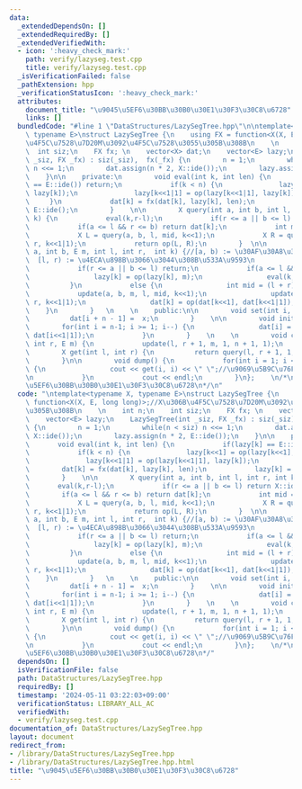 ```yaml
---
data:
  _extendedDependsOn: []
  _extendedRequiredBy: []
  _extendedVerifiedWith:
  - icon: ':heavy_check_mark:'
    path: verify/lazyseg.test.cpp
    title: verify/lazyseg.test.cpp
  _isVerificationFailed: false
  _pathExtension: hpp
  _verificationStatusIcon: ':heavy_check_mark:'
  attributes:
    document_title: "\u9045\u5EF6\u30BB\u30B0\u30E1\u30F3\u30C8\u6728"
    links: []
  bundledCode: "#line 1 \"DataStructures/LazySegTree.hpp\"\n\ntemplate<typename X,\
    \ typename E>\nstruct LazySegTree {\n    using FX = function<X(X, E, long long)>;//X\u306B\
    \u4F5C\u7528\u7D20M\u3092\u4F5C\u7528\u3055\u305B\u308B\n    \n    int n;\n  \
    \  int siz;\n    FX fx; \n    vector<X> dat;\n    vector<E> lazy;\n    LazySegTree(int\
    \ _siz, FX _fx) : siz(_siz),  fx(_fx) {\n        n = 1;\n        while(n < siz)\
    \ n <<= 1;\n        dat.assign(n * 2, X::ide());\n        lazy.assign(n * 2, E::ide());\n\
    \    }\n\n    private:\n        void eval(int k, int len) {\n            if(lazy[k]\
    \ == E::ide()) return;\n            if(k < n) {\n              lazy[k<<1] = op(lazy[k<<1],\
    \ lazy[k]);\n              lazy[k<<1|1] = op(lazy[k<<1|1], lazy[k]);\n       \
    \     }\n            dat[k] = fx(dat[k], lazy[k], len);\n            lazy[k] =\
    \ E::ide();\n        }    \n\n        X query(int a, int b, int l, int r, int\
    \ k) {\n            eval(k,r-l);\n            if(r <= a || b <= l) return X::ide();\n\
    \            if(a <= l && r <= b) return dat[k];\n            int mid = (l + r)>>1;\n\
    \            X L = query(a, b, l, mid, k<<1);\n            X R = query(a, b, mid,\
    \ r, k<<1|1);\n            return op(L, R);\n        }  \n\n        void update(int\
    \ a, int b, E m, int l, int r,  int k) {//[a, b) := \u30AF\u30A8\u30EA\u533A\u9593\
    \  [l, r) := \u4ECA\u898B\u3066\u3044\u308B\u533A\u9593\n            eval(k, r-l);\n\
    \            if(r <= a || b <= l) return;\n            if(a <= l && r <= b) {\n\
    \                lazy[k] = op(lazy[k], m);\n                eval(k, r-l);\n  \
    \          }\n            else {\n                int mid = (l + r)>>1;\n    \
    \            update(a, b, m, l, mid, k<<1);\n                update(a, b, m, mid,\
    \ r, k<<1|1);\n                dat[k] = op(dat[k<<1], dat[k<<1|1]);\n        \
    \    }\n        }   \n    \n    public:\n\n        void set(int i, X x) {\n  \
    \          dat[i + n - 1] =  x;\n        }    \n\n        void init() {\n    \
    \        for(int i = n-1; i >= 1; i--) {\n                dat[i] = op(dat[i<<1],\
    \ dat[i<<1|1]);\n            }\n        }    \n    \n        void change(int l,\
    \ int r, E m) {\n            update(l, r + 1, m, 1, n + 1, 1);\n        }\n\n\
    \        X get(int l, int r) {\n          return query(l, r + 1, 1, n + 1, 1);\n\
    \        }\n\n        void dump() {\n            for(int i = 1; i <= siz; i++)\
    \ {\n                cout << get(i, i) << \" \";//\u9069\u5B9C\u76F4\u3059\u3002\
    \n            }\n            cout << endl;\n        }\n};    \n/*\n@brief \u9045\
    \u5EF6\u30BB\u30B0\u30E1\u30F3\u30C8\u6728\n*/\n"
  code: "\ntemplate<typename X, typename E>\nstruct LazySegTree {\n    using FX =\
    \ function<X(X, E, long long)>;//X\u306B\u4F5C\u7528\u7D20M\u3092\u4F5C\u7528\u3055\
    \u305B\u308B\n    \n    int n;\n    int siz;\n    FX fx; \n    vector<X> dat;\n\
    \    vector<E> lazy;\n    LazySegTree(int _siz, FX _fx) : siz(_siz),  fx(_fx)\
    \ {\n        n = 1;\n        while(n < siz) n <<= 1;\n        dat.assign(n * 2,\
    \ X::ide());\n        lazy.assign(n * 2, E::ide());\n    }\n\n    private:\n \
    \       void eval(int k, int len) {\n            if(lazy[k] == E::ide()) return;\n\
    \            if(k < n) {\n              lazy[k<<1] = op(lazy[k<<1], lazy[k]);\n\
    \              lazy[k<<1|1] = op(lazy[k<<1|1], lazy[k]);\n            }\n    \
    \        dat[k] = fx(dat[k], lazy[k], len);\n            lazy[k] = E::ide();\n\
    \        }    \n\n        X query(int a, int b, int l, int r, int k) {\n     \
    \       eval(k,r-l);\n            if(r <= a || b <= l) return X::ide();\n    \
    \        if(a <= l && r <= b) return dat[k];\n            int mid = (l + r)>>1;\n\
    \            X L = query(a, b, l, mid, k<<1);\n            X R = query(a, b, mid,\
    \ r, k<<1|1);\n            return op(L, R);\n        }  \n\n        void update(int\
    \ a, int b, E m, int l, int r,  int k) {//[a, b) := \u30AF\u30A8\u30EA\u533A\u9593\
    \  [l, r) := \u4ECA\u898B\u3066\u3044\u308B\u533A\u9593\n            eval(k, r-l);\n\
    \            if(r <= a || b <= l) return;\n            if(a <= l && r <= b) {\n\
    \                lazy[k] = op(lazy[k], m);\n                eval(k, r-l);\n  \
    \          }\n            else {\n                int mid = (l + r)>>1;\n    \
    \            update(a, b, m, l, mid, k<<1);\n                update(a, b, m, mid,\
    \ r, k<<1|1);\n                dat[k] = op(dat[k<<1], dat[k<<1|1]);\n        \
    \    }\n        }   \n    \n    public:\n\n        void set(int i, X x) {\n  \
    \          dat[i + n - 1] =  x;\n        }    \n\n        void init() {\n    \
    \        for(int i = n-1; i >= 1; i--) {\n                dat[i] = op(dat[i<<1],\
    \ dat[i<<1|1]);\n            }\n        }    \n    \n        void change(int l,\
    \ int r, E m) {\n            update(l, r + 1, m, 1, n + 1, 1);\n        }\n\n\
    \        X get(int l, int r) {\n          return query(l, r + 1, 1, n + 1, 1);\n\
    \        }\n\n        void dump() {\n            for(int i = 1; i <= siz; i++)\
    \ {\n                cout << get(i, i) << \" \";//\u9069\u5B9C\u76F4\u3059\u3002\
    \n            }\n            cout << endl;\n        }\n};    \n/*\n@brief \u9045\
    \u5EF6\u30BB\u30B0\u30E1\u30F3\u30C8\u6728\n*/"
  dependsOn: []
  isVerificationFile: false
  path: DataStructures/LazySegTree.hpp
  requiredBy: []
  timestamp: '2024-05-11 03:22:03+09:00'
  verificationStatus: LIBRARY_ALL_AC
  verifiedWith:
  - verify/lazyseg.test.cpp
documentation_of: DataStructures/LazySegTree.hpp
layout: document
redirect_from:
- /library/DataStructures/LazySegTree.hpp
- /library/DataStructures/LazySegTree.hpp.html
title: "\u9045\u5EF6\u30BB\u30B0\u30E1\u30F3\u30C8\u6728"
---
```

